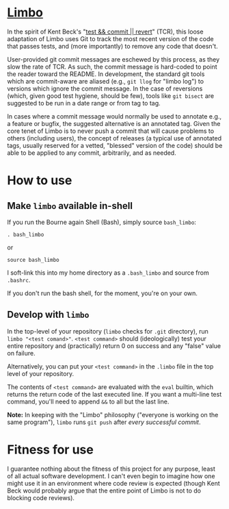 # [Limbo](https://medium.com/@kentbeck_7670/limbo-scaling-software-collaboration-afd4f00db4b)

In the spirit of Kent Beck's "[test && commit || revert](https://medium.com/@kentbeck_7670/test-commit-revert-870bbd756864)" (TCR), this loose adaptation of Limbo uses Git to track the most recent version of the code that passes tests, and (more importantly) to remove any code that doesn't.

User-provided git commit messages are eschewed by this process, as they slow the rate of TCR. As such, the commit message is hard-coded to point the reader toward the README. In development, the standard git tools which are commit-aware are aliased (e.g., `git llog` for "limbo log") to versions which ignore the commit message. In the case of reversions (which, given good test hygiene, should be few), tools like `git bisect` are suggested to be run in a date range or from tag to tag.

In cases where a commit message would normally be used to annotate e.g., a feature or bugfix, the suggested alternative is an annotated tag. Given the core tenet of Limbo is to never push a commit that will cause problems to others (including users), the concept of releases (a typical use of annotated tags, usually reserved for a vetted, "blessed" version of the code) should be able to be applied to any commit, arbitrarily, and as needed.

# How to use
## Make `limbo` available in-shell
If you run the Bourne again Shell (Bash), simply source `bash_limbo`:

    . bash_limbo
    
or

    source bash_limbo

I soft-link this into my home directory as a `.bash_limbo` and source from `.bashrc`.

If you don't run the bash shell, for the moment, you're on your own.

## Develop with `limbo`
In the top-level of your repository (`limbo` checks for `.git` directory), run `limbo "<test comand>"`. `<test command>` should (ideologically) test your entire repository and (practically) return 0 on success and any "false" value on failure.

Alternatively, you can put your `<test command>` in the `.limbo` file in the top level of your repository.

The contents of `<test command>` are evaluated with the `eval` builtin, which returns the return code of the last executed line. If you want a multi-line test command, you'll need to append `&&` to all but the last line.

**Note:** In keeping with the "Limbo" philosophy ("everyone is working on the same program"), `limbo` runs `git push` after *every successful commit*.

# Fitness for use
I guarantee nothing about the fitness of this project for any purpose, least of all actual software development. I can't even begin to imagine how one might use it in an environment where code review is expected (though Kent Beck would probably argue that the entire point of Limbo is not to do blocking code reviews).
